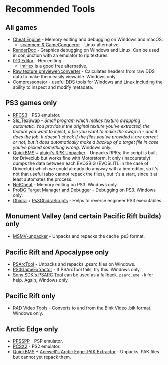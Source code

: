 # Recommended Tools

## All games
- [Cheat Engine](https://www.cheatengine.org) - Memory editing and debugging on Windows and macOS.
  - [scanmem & GameConqueror](https://github.com/scanmem/scanmem) - Linux alternative.
- [RenderDoc](https://renderdoc.org/) - Graphics debugging on Windows and Linux. Can be used in conjunction with an emulator to rip textures.
- [010 Editor](https://www.sweetscape.com) - Hex editing.
  - [ImHex](https://imhex.werwolv.net/) is a good free alternative.
- [Raw texture previewer/converter](https://forum.xentax.com/viewtopic.php?t=16461) - Calculates headers from raw DDS data to make them easily viewable. Windows only.
- [Compressonator](https://gpuopen.com/compressonator/) - useful DDS tools for Windows and Linux including the ability to inspect and modify metadata.

## PS3 games only
- [RPCS3](https://rpcs3.net) - PS3 emulator.
- [SIs_TexSwap](https://cdn.discordapp.com/attachments/578652989166845965/963114233921425478/SIs_TexSwap.exe) - *Small program which makes texture swapping automatic. You provide it the original texture you've extracted, the texture you want to inject, a file you want to make the swap in - and it does the job. It doesn't check if the files you've provided it are correct or not, but it does automatically make a backup of a target file in case you've picked something wrong.* Windows only.
- [QuickBMS](http://aluigi.altervista.org/quickbms.htm) + [aluigi's RPK Unpacker](http://aluigi.org/bms/driveclub.bms) - Unpacks RPKs; the script is built for Driveclub but works fine with Motorstorm. It only (inaccurately) dumps the data between each EVOSBIG (EVOSLITL in the case of Driveclub) which we could already do anyway with a hex-editor, so it's not that useful (also cannot repack the files), but it's a start, since it at least automates the process.
- [NetCheat](http://netcheat.gamehacking.org/ncUpdater/ncUpdateDir.zip) - Memory editing on PS3. Windows only.
- [ProDG Target Manager and Debugger](http://www.mediafire.com/file/ov227kvod21am8n/ProDG_v4.20.1.exe/file) - Debugging on PS3. Windows only.
- [Ghidra](https://ghidra-sre.org) + [Ps3GhidraScripts](https://github.com/clienthax/Ps3GhidraScripts) - Helps to reverse engineer PS3 executables.

## Monument Valley (and certain Pacific Rift builds) only
- [MSMV-unpacker](https://github.com/Scirvir/MSMV-unpacker) - Unpacks and repacks the cache_ps3 format.

## Pacific Rift and Apocalypse only
- [PSArcTool](https://github.com/periander/PSArcTool) - Unpacks and repacks .psarc files on Windows.
- [PS3GameExtractor](https://mega.nz/file/DeITERiA#WRp5Qrz4jiq32XF8nQR9HoYvI2JagHdx21-M1fodhzM) - If PSArcTool fails, try this. Windows only.
- [Sony SDK's PSARC Tool](https://disk.yandex.ru/d/iK9rk8jXieqLdw?ncrnd=3684) can be used as a fallback. `psarc.exe -h` for help. Again, Windows only.

## Pacific Rift only
- [RAD Video Tools](http://www.radgametools.com/bnkdown.htm) - Converts to and from the Bink Video .bik format. Windows only.

## Arctic Edge only
- [PPSSPP](https://www.ppsspp.org) - PSP emulator.
- [PCSX2](https://pcsx2.net) - PS2 emulator.
- [QuickBMS](http://aluigi.altervista.org/quickbms.htm) + [Acewell's Arctic Edge .PAK Extractor](https://gist.github.com/Scirvir/3fb1bb7286c66014cecd113812682eb9) - Unpacks .PAK files but cannot yet repack them.
